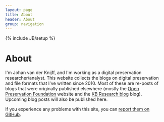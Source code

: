 ```yaml
---
layout: page
title: About
header: About
group: navigation
---
```

{% include JB/setup %}

# About

I'm Johan van der Knijff, and I'm working as a digital preservation researcher/analyst. This website collects the blogs on digital preservation and file formats that I've written since 2010. Most of these are re-posts of blogs that were originally published elsewhere (mostly the [Open Preservation Foundation](href="https://openpreservation.org/) website and the [KB Research blog](http://blog.kbresearch.nl/) blog). Upcoming blog posts will also be published here.

If you experience any problems with this site, you can [report them on GitHub](https://github.com/bitsgalore/bitsgalore.github.io/issues).
